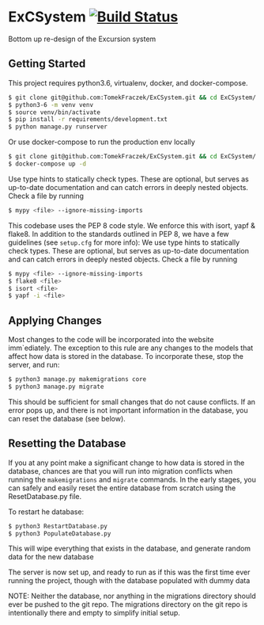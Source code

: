 # ExCSystem [![Build Status](https://travis-ci.org/ExcursionClub/ExCSystem.svg?branch=master)](https://travis-ci.org/ExcursionClub/ExCSystem)

Bottom up re-design of the Excursion system

## Getting Started

This project requires python3.6, virtualenv, docker, and docker-compose.

```bash
$ git clone git@github.com:TomekFraczek/ExCSystem.git && cd ExCSystem/
$ python3-6 -m venv venv
$ source venv/bin/activate
$ pip install -r requirements/development.txt
$ python manage.py runserver
```

Or use docker-compose to run the production env locally
```bash
$ git clone git@github.com:TomekFraczek/ExCSystem.git && cd ExCSystem/
$ docker-compose up -d
```

Use type hints to statically check types. These are optional, but serves as up-to-date documentation and can catch errors in deeply nested objects. Check a file by running
```bash
$ mypy <file> --ignore-missing-imports
```

This codebase uses the PEP 8 code style. We enforce this with isort, yapf & flake8.
In addition to the standards outlined in PEP 8, we have a few guidelines
(see `setup.cfg` for more info):
We use type hints to statically check types. These are optional, but serves as up-to-date documentation and can catch errors in deeply nested objects. Check a file by running
```bash
$ mypy <file> --ignore-missing-imports
$ flake8 <file>
$ isort <file>
$ yapf -i <file>
```

## Applying Changes</b>

Most changes to the code will be incorporated into the website
imm`ediately. The exception to this rule are any changes to the models
that affect how data is stored in the database. To incorporate these,
stop the server, and run:

```bash
$ python3 manage.py makemigrations core
$ python3 manage.py migrate
```

This should be sufficient for small changes that do not cause conflicts.
If an error pops up, and there is not important information in the
database, you can reset the database (see below).

## Resetting the Database

If you at any point make a significant change to how data is stored in
the database, chances are that you will run into migration conflicts
when running the `makemigrations` and `migrate` commands. In the early
stages, you can safely and easily reset the entire database from scratch
using the ResetDatabase.py file.

To restart he database:

```bash
$ python3 RestartDatabase.py
$ python3 PopulateDatabase.py
```

This will wipe everything that exists in the database, and generate random data for the new database

The server is now set up, and ready to run as if this was the first time
ever running the project, though with the database populated with dummy data

NOTE: Neither the database, nor anything in the migrations directory
should ever be pushed to the git repo. The migrations directory on the
 git repo is intentionally there and empty to simplify initial setup.
